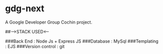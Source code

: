 # gdg-next
A Google Developer Group Cochin project.

##-->STACK USED<--

###Back End : Node Js + Express JS
###Database : MySql
###Templating : EJS
###Version control : git
